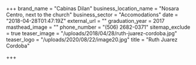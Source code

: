 +++
brand_name = "Cabinas Dilan"
business_location_name = "Nosara Centro, next to the church"
business_sector = "Accomodations"
date = "2018-04-28T01:47:19Z"
external_url = ""
graduation_year = 2017
masthead_image = ""
phone_number = "(506) 2682-0371"
sitemap_exclude = true
teaser_image = "/uploads/2018/04/28/ruth-juarez-cordoba.jpg"
teaser_logo = "/uploads/2020/08/22/image20.jpg"
title = "Ruth Juarez Cordoba"

+++
